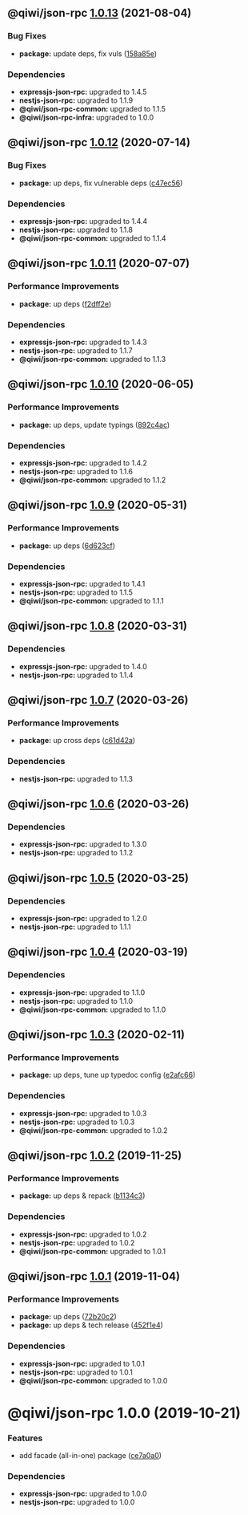 ## @qiwi/json-rpc [1.0.13](https://github.com/qiwi/json-rpc/compare/@qiwi/json-rpc@1.0.12...@qiwi/json-rpc@1.0.13) (2021-08-04)


### Bug Fixes

* **package:** update deps, fix vuls ([158a85e](https://github.com/qiwi/json-rpc/commit/158a85ed53d421211ce638d5c60f02b952db275e))





### Dependencies

* **expressjs-json-rpc:** upgraded to 1.4.5
* **nestjs-json-rpc:** upgraded to 1.1.9
* **@qiwi/json-rpc-common:** upgraded to 1.1.5
* **@qiwi/json-rpc-infra:** upgraded to 1.0.0

## @qiwi/json-rpc [1.0.12](https://github.com/qiwi/json-rpc/compare/@qiwi/json-rpc@1.0.11...@qiwi/json-rpc@1.0.12) (2020-07-14)


### Bug Fixes

* **package:** up deps, fix vulnerable deps ([c47ec56](https://github.com/qiwi/json-rpc/commit/c47ec56135c4c4649311a8169dec339ba46da780))





### Dependencies

* **expressjs-json-rpc:** upgraded to 1.4.4
* **nestjs-json-rpc:** upgraded to 1.1.8
* **@qiwi/json-rpc-common:** upgraded to 1.1.4

## @qiwi/json-rpc [1.0.11](https://github.com/qiwi/json-rpc/compare/@qiwi/json-rpc@1.0.10...@qiwi/json-rpc@1.0.11) (2020-07-07)


### Performance Improvements

* **package:** up deps ([f2dff2e](https://github.com/qiwi/json-rpc/commit/f2dff2e543e3bb074c836c578fe7f770e387ac22))





### Dependencies

* **expressjs-json-rpc:** upgraded to 1.4.3
* **nestjs-json-rpc:** upgraded to 1.1.7
* **@qiwi/json-rpc-common:** upgraded to 1.1.3

## @qiwi/json-rpc [1.0.10](https://github.com/qiwi/json-rpc/compare/@qiwi/json-rpc@1.0.9...@qiwi/json-rpc@1.0.10) (2020-06-05)


### Performance Improvements

* **package:** up deps, update typings ([892c4ac](https://github.com/qiwi/json-rpc/commit/892c4aca77f0d9aa6a3131a1bd07274bbd0b6160))





### Dependencies

* **expressjs-json-rpc:** upgraded to 1.4.2
* **nestjs-json-rpc:** upgraded to 1.1.6
* **@qiwi/json-rpc-common:** upgraded to 1.1.2

## @qiwi/json-rpc [1.0.9](https://github.com/qiwi/json-rpc/compare/@qiwi/json-rpc@1.0.8...@qiwi/json-rpc@1.0.9) (2020-05-31)


### Performance Improvements

* **package:** up deps ([6d623cf](https://github.com/qiwi/json-rpc/commit/6d623cf73724314557f045ad641573a6d155e2d8))





### Dependencies

* **expressjs-json-rpc:** upgraded to 1.4.1
* **nestjs-json-rpc:** upgraded to 1.1.5
* **@qiwi/json-rpc-common:** upgraded to 1.1.1

## @qiwi/json-rpc [1.0.8](https://github.com/qiwi/json-rpc/compare/@qiwi/json-rpc@1.0.7...@qiwi/json-rpc@1.0.8) (2020-03-31)





### Dependencies

* **expressjs-json-rpc:** upgraded to 1.4.0
* **nestjs-json-rpc:** upgraded to 1.1.4

## @qiwi/json-rpc [1.0.7](https://github.com/qiwi/json-rpc/compare/@qiwi/json-rpc@1.0.6...@qiwi/json-rpc@1.0.7) (2020-03-26)


### Performance Improvements

* **package:** up cross deps ([c61d42a](https://github.com/qiwi/json-rpc/commit/c61d42aeb6d76e53aed81ac11c91b9f0dfcc9daf))





### Dependencies

* **nestjs-json-rpc:** upgraded to 1.1.3

## @qiwi/json-rpc [1.0.6](https://github.com/qiwi/json-rpc/compare/@qiwi/json-rpc@1.0.5...@qiwi/json-rpc@1.0.6) (2020-03-26)





### Dependencies

* **expressjs-json-rpc:** upgraded to 1.3.0
* **nestjs-json-rpc:** upgraded to 1.1.2

## @qiwi/json-rpc [1.0.5](https://github.com/qiwi/json-rpc/compare/@qiwi/json-rpc@1.0.4...@qiwi/json-rpc@1.0.5) (2020-03-25)





### Dependencies

* **expressjs-json-rpc:** upgraded to 1.2.0
* **nestjs-json-rpc:** upgraded to 1.1.1

## @qiwi/json-rpc [1.0.4](https://github.com/qiwi/json-rpc/compare/@qiwi/json-rpc@1.0.3...@qiwi/json-rpc@1.0.4) (2020-03-19)





### Dependencies

* **expressjs-json-rpc:** upgraded to 1.1.0
* **nestjs-json-rpc:** upgraded to 1.1.0
* **@qiwi/json-rpc-common:** upgraded to 1.1.0

## @qiwi/json-rpc [1.0.3](https://github.com/qiwi/json-rpc/compare/@qiwi/json-rpc@1.0.2...@qiwi/json-rpc@1.0.3) (2020-02-11)


### Performance Improvements

* **package:** up deps, tune up typedoc config ([e2afc66](https://github.com/qiwi/json-rpc/commit/e2afc66460997567f18902467c09161398deb7e1))





### Dependencies

* **expressjs-json-rpc:** upgraded to 1.0.3
* **nestjs-json-rpc:** upgraded to 1.0.3
* **@qiwi/json-rpc-common:** upgraded to 1.0.2

## @qiwi/json-rpc [1.0.2](https://github.com/qiwi/json-rpc/compare/@qiwi/json-rpc@1.0.1...@qiwi/json-rpc@1.0.2) (2019-11-25)


### Performance Improvements

* **package:** up deps & repack ([b1134c3](https://github.com/qiwi/json-rpc/commit/b1134c3222a6d45927e542b0c29ee8524723c884))





### Dependencies

* **expressjs-json-rpc:** upgraded to 1.0.2
* **nestjs-json-rpc:** upgraded to 1.0.2
* **@qiwi/json-rpc-common:** upgraded to 1.0.1

## @qiwi/json-rpc [1.0.1](https://github.com/qiwi/json-rpc/compare/@qiwi/json-rpc@1.0.0...@qiwi/json-rpc@1.0.1) (2019-11-04)


### Performance Improvements

* **package:** up deps ([72b20c2](https://github.com/qiwi/json-rpc/commit/72b20c2022d0874717e99d92f0ea9344c0573030))
* **package:** up deps & tech release ([452f1e4](https://github.com/qiwi/json-rpc/commit/452f1e4f1f32a4c09a4b55a3d58b7d19e40145c9))





### Dependencies

* **expressjs-json-rpc:** upgraded to 1.0.1
* **nestjs-json-rpc:** upgraded to 1.0.1
* **@qiwi/json-rpc-common:** upgraded to 1.0.0

# @qiwi/json-rpc 1.0.0 (2019-10-21)


### Features

* add facade (all-in-one) package ([ce7a0a0](https://github.com/qiwi/json-rpc/commit/ce7a0a0))





### Dependencies

* **expressjs-json-rpc:** upgraded to 1.0.0
* **nestjs-json-rpc:** upgraded to 1.0.0
